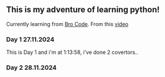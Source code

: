 ## **This is my adventure of learning python!**
Currently learning from [Bro Code](https://www.youtube.com/@BroCodez).
From this [video](https://www.youtube.com/watch?v=ix9cRaBkVe0&t)
### Day 1  **27.11.2024**
This is Day 1 and i'm at 1:13:58, i've done 2 covertors..

### Day 2 **28.11.2024**
